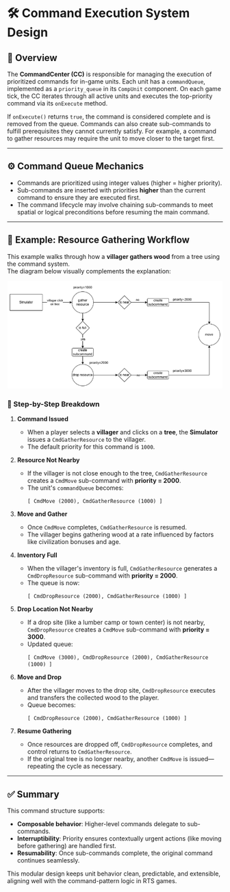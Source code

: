 # 🛠️ Command Execution System Design

## 🎯 Overview
The **CommandCenter (CC)** is responsible for managing the execution of prioritized commands for in-game units. Each unit has a `commandQueue`, implemented as a `priority_queue` in its `CompUnit` component. On each game tick, the CC iterates through all active units and executes the top-priority command via its `onExecute` method.

If `onExecute()` returns `true`, the command is considered complete and is removed from the queue. Commands can also create sub-commands to fulfill prerequisites they cannot currently satisfy. For example, a command to gather resources may require the unit to move closer to the target first.

---

## ⚙️ Command Queue Mechanics
- Commands are prioritized using integer values (higher = higher priority).
- Sub-commands are inserted with priorities **higher** than the current command to ensure they are executed first.
- The command lifecycle may involve chaining sub-commands to meet spatial or logical preconditions before resuming the main command.

---

## 🌲 Example: Resource Gathering Workflow

This example walks through how a **villager gathers wood** from a tree using the command system.  
The diagram below visually complements the explanation:

![Resource Gathering Flowchart](images/resource-gathering.png)

### 📌 Step-by-Step Breakdown

1. **Command Issued**  
   - When a player selects a **villager** and clicks on a **tree**, the **Simulator** issues a `CmdGatherResource` to the villager.  
   - The default priority for this command is `1000`.

2. **Resource Not Nearby**  
   - If the villager is not close enough to the tree, `CmdGatherResource` creates a `CmdMove` sub-command with **priority = 2000**.  
   - The unit's `commandQueue` becomes:  
     ```
     [ CmdMove (2000), CmdGatherResource (1000) ]
     ```

3. **Move and Gather**  
   - Once `CmdMove` completes, `CmdGatherResource` is resumed.  
   - The villager begins gathering wood at a rate influenced by factors like civilization bonuses and age.

4. **Inventory Full**  
   - When the villager's inventory is full, `CmdGatherResource` generates a `CmdDropResource` sub-command with **priority = 2000**.  
   - The queue is now:  
     ```
     [ CmdDropResource (2000), CmdGatherResource (1000) ]
     ```

5. **Drop Location Not Nearby**  
   - If a drop site (like a lumber camp or town center) is not nearby, `CmdDropResource` creates a `CmdMove` sub-command with **priority = 3000**.  
   - Updated queue:  
     ```
     [ CmdMove (3000), CmdDropResource (2000), CmdGatherResource (1000) ]
     ```

6. **Move and Drop**  
   - After the villager moves to the drop site, `CmdDropResource` executes and transfers the collected wood to the player.  
   - Queue becomes:  
     ```
     [ CmdDropResource (2000), CmdGatherResource (1000) ]
     ```

7. **Resume Gathering**  
   - Once resources are dropped off, `CmdDropResource` completes, and control returns to `CmdGatherResource`.  
   - If the original tree is no longer nearby, another `CmdMove` is issued—repeating the cycle as necessary.

---

## ✅ Summary

This command structure supports:
- **Composable behavior**: Higher-level commands delegate to sub-commands.
- **Interruptibility**: Priority ensures contextually urgent actions (like moving before gathering) are handled first.
- **Resumability**: Once sub-commands complete, the original command continues seamlessly.

This modular design keeps unit behavior clean, predictable, and extensible, aligning well with the command-pattern logic in RTS games.
